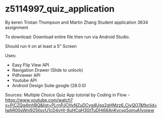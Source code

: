 # z5114997_quiz_application
By keren Tristan Thompson and Martin Zhang
Student application 3634 assignment

To download:
Download entire file then run via Android Studio. 

Should run it on at least a 5" Screen

Uses: 
- Easy Flip View API
- Navigation Drawer (Slide to unlock)
- Pdfviewer API
- Youtube API
- Android Design Suite google (28.0.0) 

Sources: 
Multiple Choice Quiz App tutorial by Coding in Flow - https://www.youtube.com/watch?v=PiCZQg4mhBQ&list=PLrnPJCHvNZuDCyg4Usq2gHMzz6_CiyQO7&fbclid=IwAR00sWni925IlsvfJ1cD4vHI-9uHCqH3GtTuDHi66AnKvcyp5omyA1vojww
